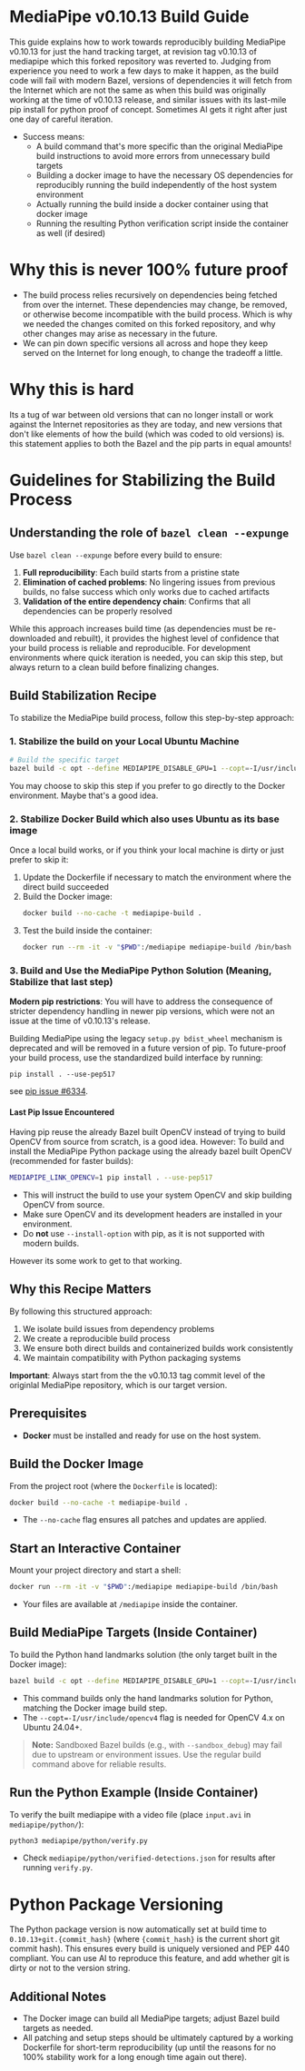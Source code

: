 # MediaPipe v0.10.13 Build Guide 

This guide explains how to work towards reproducibly building MediaPipe v0.10.13 for just the hand tracking target, at revision tag v0.10.13 of mediapipe which this forked repository was reverted to.
Judging from experience you need to work a few days to make it happen, as the build code will fail with modern Bazel, versions of dependencies it will fetch from the Internet which are not the same as when this build was originally working at the time of v0.10.13 release, and similar issues with its last-mile pip install for python proof of concept. Sometimes AI gets it right after just one day of careful iteration. 

- Success means:
  - A build command that's more specific than the original MediaPipe build instructions to avoid more errors from unnecessary build targets
  - Building a docker image to have the necessary OS dependencies for reproducibly running the build independently of the host system environment
  - Actually running the build inside a docker container using that docker image
  - Running the resulting Python verification script inside the container as well (if desired)

# Why this is never 100% future proof
- The build process relies recursively on dependencies being fetched from over the internet. These dependencies may change, be removed, or otherwise become incompatible with the build process. Which is why we needed the changes comited on this forked repository, and why other changes may arise as necessary in the future. 
- We can pin down specific versions all across and hope they keep served on the Internet for long enough, to change the tradeoff a little.

# Why this is hard
Its a tug of war between old versions that can no longer install or work against the Internet repositories as they are today, and new versions that don't like elements of how the build (which was coded to old versions) is. this statement applies to both the Bazel and the pip parts in equal amounts!

# Guidelines for Stabilizing the Build Process

## Understanding the role of `bazel clean --expunge`

Use `bazel clean --expunge` before every build to ensure:

1. **Full reproducibility**: Each build starts from a pristine state
2. **Elimination of cached problems**: No lingering issues from previous builds, no false success which only works due to cached artifacts
3. **Validation of the entire dependency chain**: Confirms that all dependencies can be properly resolved

While this approach increases build time (as dependencies must be re-downloaded and rebuilt), it provides the highest level of confidence that your build process is reliable and reproducible. For development environments where quick iteration is needed, you can skip this step, but always return to a clean build before finalizing changes.

## Build Stabilization Recipe

To stabilize the MediaPipe build process, follow this step-by-step approach:

### 1. Stabilize the build on your Local Ubuntu Machine

```bash
# Build the specific target
bazel build -c opt --define MEDIAPIPE_DISABLE_GPU=1 --copt=-I/usr/include/opencv4 mediapipe/python/solutions:hands
```

You may choose to skip this step if you prefer to go directly to the Docker environment. Maybe that's a good idea. 

### 2. Stabilize Docker Build which also uses Ubuntu as its base image

Once a local build works, or if you think your local machine is dirty or just prefer to skip it:

1. Update the Dockerfile if necessary to match the environment where the direct build succeeded
2. Build the Docker image:
   ```bash
   docker build --no-cache -t mediapipe-build .
   ```
3. Test the build inside the container:
   ```bash
   docker run --rm -it -v "$PWD":/mediapipe mediapipe-build /bin/bash -c "cd /mediapipe && bazel build -c opt --define MEDIAPIPE_DISABLE_GPU=1 --copt=-I/usr/include/opencv4 mediapipe/python/solutions:hands"
   ```

### 3. Build and Use the MediaPipe Python Solution (Meaning, Stabilize that last step) 

**Modern pip restrictions**: You will have to address the consequence of stricter dependency handling in newer pip versions, which were not an issue at the time of v0.10.13's release.

Building MediaPipe using the legacy `setup.py bdist_wheel` mechanism is deprecated and will be removed in a future version of pip. To future-proof your build process, use the standardized build interface by running:

    pip install . --use-pep517

see [pip issue #6334](https://github.com/pypa/pip/issues/6334).

#### Last Pip Issue Encountered

Having pip reuse the already Bazel built OpenCV instead of trying to build OpenCV from source from scratch, is a good idea. However:
To build and install the MediaPipe Python package using the already bazel built OpenCV (recommended for faster builds):

```bash
MEDIAPIPE_LINK_OPENCV=1 pip install . --use-pep517
```

- This will instruct the build to use your system OpenCV and skip building OpenCV from source.
- Make sure OpenCV and its development headers are installed in your environment.
- Do **not** use `--install-option` with pip, as it is not supported with modern builds.

However its some work to get to that working.
  
## Why this Recipe Matters

By following this structured approach:
1. We isolate build issues from dependency problems
2. We create a reproducible build process
3. We ensure both direct builds and containerized builds work consistently
4. We maintain compatibility with Python packaging systems

**Important**: Always start from the the v0.10.13 tag commit level of the originlal MediaPipe repository, which is our target version.

## Prerequisites

- **Docker** must be installed and ready for use on the host system.

## Build the Docker Image

From the project root (where the `Dockerfile` is located):

```bash
docker build --no-cache -t mediapipe-build .
```

- The `--no-cache` flag ensures all patches and updates are applied.

## Start an Interactive Container

Mount your project directory and start a shell:

```bash
docker run --rm -it -v "$PWD":/mediapipe mediapipe-build /bin/bash
```

- Your files are available at `/mediapipe` inside the container.

## Build MediaPipe Targets (Inside Container)

To build the Python hand landmarks solution (the only target built in the Docker image):

```bash
bazel build -c opt --define MEDIAPIPE_DISABLE_GPU=1 --copt=-I/usr/include/opencv4 mediapipe/python/solutions:hands
```

- This command builds only the hand landmarks solution for Python, matching the Docker image build step.
- The `--copt=-I/usr/include/opencv4` flag is needed for OpenCV 4.x on Ubuntu 24.04+.

> **Note:** Sandboxed Bazel builds (e.g., with `--sandbox_debug`) may fail due to upstream or environment issues. Use the regular build command above for reliable results.

## Run the Python Example (Inside Container)

To verify the built mediapipe with a video file (place `input.avi` in `mediapipe/python/`):

```bash
python3 mediapipe/python/verify.py
```

- Check `mediapipe/python/verified-detections.json` for results after running `verify.py`.

# Python Package Versioning

The Python package version is now automatically set at build time to `0.10.13+git.{commit_hash}` (where `{commit_hash}` is the current short git commit hash). This ensures every build is uniquely versioned and PEP 440 compliant. You can use AI to reproduce this feature, and add whether git is dirty or not to the version string.

## Additional Notes

- The Docker image can build all MediaPipe targets; adjust Bazel build targets as needed.
- All patching and setup steps should be ultimately captured by a working Dockerfile for short-term reproducibility (up until the reasons for no 100% stability work for a long enough time again out there).


